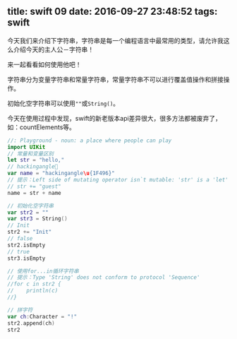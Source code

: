 title: swift 09
date: 2016-09-27 23:48:52
tags: swift
---

今天我们来介绍下字符串，字符串是每一个编程语言中最常用的类型，请允许我这么介绍今天的主人公－字符串！

来一起看看如何使用他吧！

字符串分为变量字符串和常量字符串，常量字符串不可以进行覆盖值操作和拼接操作。

初始化空字符串可以使用`""`或`String()`。

今天在使用过程中发现，swift的新老版本api差异很大，很多方法都被废弃了，如：countElements等。

``` swift
//: Playground - noun: a place where people can play
import UIKit
// 常量和变量区别
let str = "hello,"
// hackingangle💖
var name = "hackingangle\u{1F496}"
// 提示：Left side of mutating operator isn`t mutable: 'str' is a 'let' constant
// str += "guest"
name = str + name

// 初始化空字符串
var str2 = ""
var str3 = String()
// Init
str2 += "Init"
// false
str2.isEmpty
// true
str3.isEmpty

// 使用for...in循环字符串
// 提示：Type 'String' does not conform to protocol 'Sequence'
//for c in str2 {
//    println(c)
//}

// 拼字符
var ch:Character = "!"
str2.append(ch)
str2
```
